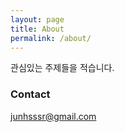```yaml
---
layout: page
title: About
permalink: /about/
---
```


관심있는 주제들을 적습니다.


### Contact

[junhsssr@gmail.com](mailto:junhsssr@gmail.com)